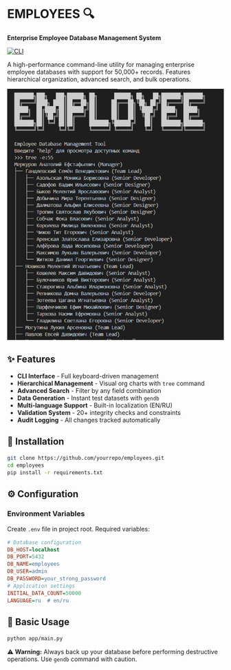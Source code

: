 # EMPLOYEES 🔍

**Enterprise Employee Database Management System**

[![CLI](https://img.shields.io/badge/CLI-Tool-green.svg)](https://shields.io/)

A high-performance command-line utility for managing enterprise employee databases with support for 50,000+ records. Features hierarchical organization, advanced search, and bulk operations.

![Demo](image.png)

## ✨ Features

- **CLI Interface** - Full keyboard-driven management
- **Hierarchical Management** - Visual org charts with `tree` command
- **Advanced Search** - Filter by any field combination
- **Data Generation** - Instant test datasets with `gendb`
- **Multi-language Support** - Built-in localization (EN/RU)
- **Validation System** - 20+ integrity checks and constraints
- **Audit Logging** - All changes tracked automatically

## 🚀 Installation

```bash
git clone https://github.com/yourrepo/employees.git
cd employees
pip install -r requirements.txt

```
## ⚙️ Configuration

### Environment Variables
Create `.env` file in project root.
Required variables:
```ini
# Database configuration
DB_HOST=localhost
DB_PORT=5432
DB_NAME=employees
DB_USER=admin
DB_PASSWORD=your_strong_password
# Application settings
INITIAL_DATA_COUNT=50000
LANGUAGE=ru  # en/ru
```
## 📖 Basic Usage

```bash
python app/main.py
```

⚠️ **Warning:** Always back up your database before performing destructive operations. Use `gendb` command with caution.


